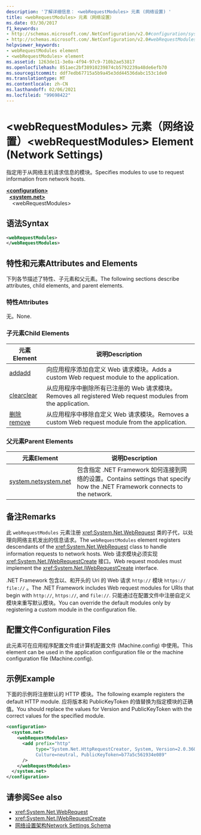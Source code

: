 ```yaml
---
description: '了解详细信息： <webRequestModules> 元素 (网络设置) '
title: <webRequestModules> 元素（网络设置）
ms.date: 03/30/2017
f1_keywords:
- http://schemas.microsoft.com/.NetConfiguration/v2.0#configuration/system.net/webRequestModules
- http://schemas.microsoft.com/.NetConfiguration/v2.0#webRequestModules
helpviewer_keywords:
- webRequestModules element
- <webRequestModules> element
ms.assetid: 1263de11-3e0a-4f94-97c9-710b2ae53817
ms.openlocfilehash: 851aec2bf38910239874cb5792239a48de6efb70
ms.sourcegitcommit: ddf7edb67715a5b9a45e3dd44536dabc153c1de0
ms.translationtype: MT
ms.contentlocale: zh-CN
ms.lasthandoff: 02/06/2021
ms.locfileid: "99698422"
---
```

# <a name="webrequestmodules-element-network-settings"></a><span data-ttu-id="57533-103">\<webRequestModules> 元素（网络设置）</span><span class="sxs-lookup"><span data-stu-id="57533-103">\<webRequestModules> Element (Network Settings)</span></span>

<span data-ttu-id="57533-104">指定用于从网络主机请求信息的模块。</span><span class="sxs-lookup"><span data-stu-id="57533-104">Specifies modules to use to request information from network hosts.</span></span>  
  
[**\<configuration>**](../configuration-element.md)  
&nbsp;&nbsp;[**\<system.net>**](system-net-element-network-settings.md)  
&nbsp;&nbsp;&nbsp;&nbsp;\<webRequestModules>  
  
## <a name="syntax"></a><span data-ttu-id="57533-105">语法</span><span class="sxs-lookup"><span data-stu-id="57533-105">Syntax</span></span>  
  
```xml  
<webRequestModules>
</webRequestModules>  
```  
  
## <a name="attributes-and-elements"></a><span data-ttu-id="57533-106">特性和元素</span><span class="sxs-lookup"><span data-stu-id="57533-106">Attributes and Elements</span></span>  

 <span data-ttu-id="57533-107">下列各节描述了特性、子元素和父元素。</span><span class="sxs-lookup"><span data-stu-id="57533-107">The following sections describe attributes, child elements, and parent elements.</span></span>  
  
### <a name="attributes"></a><span data-ttu-id="57533-108">特性</span><span class="sxs-lookup"><span data-stu-id="57533-108">Attributes</span></span>  

 <span data-ttu-id="57533-109">无。</span><span class="sxs-lookup"><span data-stu-id="57533-109">None.</span></span>  
  
### <a name="child-elements"></a><span data-ttu-id="57533-110">子元素</span><span class="sxs-lookup"><span data-stu-id="57533-110">Child Elements</span></span>  
  
|<span data-ttu-id="57533-111">**元素**</span><span class="sxs-lookup"><span data-stu-id="57533-111">**Element**</span></span>|<span data-ttu-id="57533-112">**说明**</span><span class="sxs-lookup"><span data-stu-id="57533-112">**Description**</span></span>|  
|-----------------|---------------------|  
|[<span data-ttu-id="57533-113">add</span><span class="sxs-lookup"><span data-stu-id="57533-113">add</span></span>](add-element-for-webrequestmodules-network-settings.md)|<span data-ttu-id="57533-114">向应用程序添加自定义 Web 请求模块。</span><span class="sxs-lookup"><span data-stu-id="57533-114">Adds a custom Web request module to the application.</span></span>|  
|[<span data-ttu-id="57533-115">clear</span><span class="sxs-lookup"><span data-stu-id="57533-115">clear</span></span>](clear-element-for-webrequestmodules-network-settings.md)|<span data-ttu-id="57533-116">从应用程序中删除所有已注册的 Web 请求模块。</span><span class="sxs-lookup"><span data-stu-id="57533-116">Removes all registered Web request modules from the application.</span></span>|  
|[<span data-ttu-id="57533-117">删除</span><span class="sxs-lookup"><span data-stu-id="57533-117">remove</span></span>](remove-element-for-webrequestmodules-network-settings.md)|<span data-ttu-id="57533-118">从应用程序中移除自定义 Web 请求模块。</span><span class="sxs-lookup"><span data-stu-id="57533-118">Removes a custom Web request module from the application.</span></span>|  
  
### <a name="parent-elements"></a><span data-ttu-id="57533-119">父元素</span><span class="sxs-lookup"><span data-stu-id="57533-119">Parent Elements</span></span>  
  
|<span data-ttu-id="57533-120">**元素**</span><span class="sxs-lookup"><span data-stu-id="57533-120">**Element**</span></span>|<span data-ttu-id="57533-121">**说明**</span><span class="sxs-lookup"><span data-stu-id="57533-121">**Description**</span></span>|  
|-----------------|---------------------|  
|[<span data-ttu-id="57533-122">system.net</span><span class="sxs-lookup"><span data-stu-id="57533-122">system.net</span></span>](system-net-element-network-settings.md)|<span data-ttu-id="57533-123">包含指定 .NET Framework 如何连接到网络的设置。</span><span class="sxs-lookup"><span data-stu-id="57533-123">Contains settings that specify how the .NET Framework connects to the network.</span></span>|  
  
## <a name="remarks"></a><span data-ttu-id="57533-124">备注</span><span class="sxs-lookup"><span data-stu-id="57533-124">Remarks</span></span>  

 <span data-ttu-id="57533-125">此 `webRequestModules` 元素注册 <xref:System.Net.WebRequest> 类的子代，以处理向网络主机发出的信息请求。</span><span class="sxs-lookup"><span data-stu-id="57533-125">The `webRequestModules` element registers descendants of the <xref:System.Net.WebRequest> class to handle information requests to network hosts.</span></span> <span data-ttu-id="57533-126">Web 请求模块必须实现 <xref:System.Net.IWebRequestCreate> 接口。</span><span class="sxs-lookup"><span data-stu-id="57533-126">Web request modules must implement the <xref:System.Net.IWebRequestCreate> interface.</span></span>  
  
 <span data-ttu-id="57533-127">.NET Framework 包含以、和开头的 Uri 的 Web 请求 `http://` 模块 `https://` `file://` 。</span><span class="sxs-lookup"><span data-stu-id="57533-127">The .NET Framework includes Web request modules for URIs that begin with `http://`, `https://`, and `file://`.</span></span> <span data-ttu-id="57533-128">只能通过在配置文件中注册自定义模块来重写默认模块。</span><span class="sxs-lookup"><span data-stu-id="57533-128">You can override the default modules only by registering a custom module in the configuration file.</span></span>  
  
## <a name="configuration-files"></a><span data-ttu-id="57533-129">配置文件</span><span class="sxs-lookup"><span data-stu-id="57533-129">Configuration Files</span></span>  

 <span data-ttu-id="57533-130">此元素可在应用程序配置文件或计算机配置文件 (Machine.config) 中使用。</span><span class="sxs-lookup"><span data-stu-id="57533-130">This element can be used in the application configuration file or the machine configuration file (Machine.config).</span></span>  
  
## <a name="example"></a><span data-ttu-id="57533-131">示例</span><span class="sxs-lookup"><span data-stu-id="57533-131">Example</span></span>  

 <span data-ttu-id="57533-132">下面的示例将注册默认的 HTTP 模块。</span><span class="sxs-lookup"><span data-stu-id="57533-132">The following example registers the default HTTP module.</span></span> <span data-ttu-id="57533-133">应将版本和 PublicKeyToken 的值替换为指定模块的正确值。</span><span class="sxs-lookup"><span data-stu-id="57533-133">You should replace the values for Version and PublicKeyToken with the correct values for the specified module.</span></span>  
  
```xml  
<configuration>  
  <system.net>  
    <webRequestModules>  
      <add prefix="http"  
           type="System.Net.HttpRequestCreator, System, Version=2.0.3600.0,  
           Culture=neutral, PublicKeyToken=b77a5c561934e089"  
      />  
    </webRequestModules>  
  </system.net>  
</configuration>  
```  
  
## <a name="see-also"></a><span data-ttu-id="57533-134">请参阅</span><span class="sxs-lookup"><span data-stu-id="57533-134">See also</span></span>

- <xref:System.Net.WebRequest>
- <xref:System.Net.IWebRequestCreate>
- [<span data-ttu-id="57533-135">网络设置架构</span><span class="sxs-lookup"><span data-stu-id="57533-135">Network Settings Schema</span></span>](index.md)

